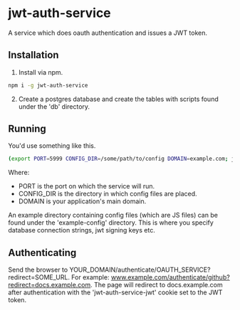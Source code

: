 # jwt-auth-service

A service which does oauth authentication and issues a JWT token.

## Installation

1. Install via npm.

```sh
npm i -g jwt-auth-service
```

2. Create a postgres database and create the tables with scripts found under the 'db' directory.

## Running

You'd use something like this.

```sh
(export PORT=5999 CONFIG_DIR=/some/path/to/config DOMAIN=example.com; jwt-auth-service)
```

Where:

- PORT is the port on which the service will run.
- CONFIG_DIR is the directory in which config files are placed.
- DOMAIN is your application's main domain.

An example directory containing config files (which are JS files) can be found under the 'example-config' directory. This is where you specify database connection strings, jwt signing keys etc.

## Authenticating

Send the browser to YOUR_DOMAIN/authenticate/OAUTH_SERVICE?redirect=SOME_URL. For example: www.example.com/authenticate/github?redirect=docs.example.com. The page will redirect to docs.example.com after authentication with the 'jwt-auth-service-jwt' cookie set to the JWT token.
